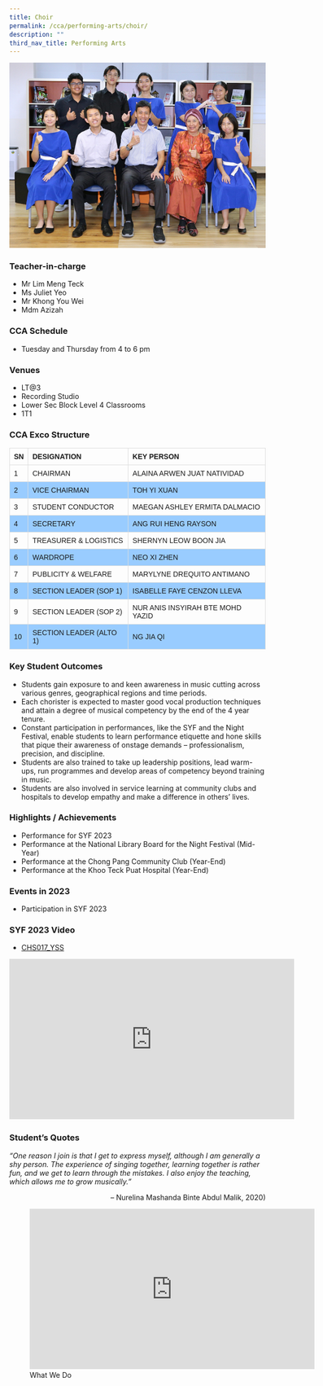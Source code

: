 ```yaml
---
title: Choir
permalink: /cca/performing-arts/choir/
description: ""
third_nav_title: Performing Arts
---
```

![](/images/StudDevelopment/CCAs/PerformingArts/Choir/choir_2023.JPG)

### Teacher-in-charge
* Mr Lim Meng Teck
* Ms Juliet Yeo
* Mr Khong You Wei 
* Mdm Azizah

### CCA Schedule
* Tuesday and Thursday from 4 to 6 pm

### Venues
* LT@3
* Recording Studio
* Lower Sec Block Level 4 Classrooms
* 1T1

### CCA Exco Structure

<style>
table {
  font-family: arial, sans-serif;
  border-collapse: collapse;
  width: 100%;
}

td, th {
  border: 1px solid #dddddd;
  text-align: left;
  padding: 8px;
}

tr:nth-child(even) {
  background-color: #99ccff;
}
</style>



| SN | DESIGNATION | KEY PERSON |
| -------- | -------- | -------- |
| 1     | CHAIRMAN     | ALAINA ARWEN JUAT NATIVIDAD     |
| 2     | VICE CHAIRMAN     | TOH YI XUAN     |
| 3     | STUDENT CONDUCTOR     | MAEGAN ASHLEY ERMITA DALMACIO     |
| 4    | SECRETARY     | ANG RUI HENG RAYSON   |
| 5     | TREASURER &amp; LOGISTICS     | SHERNYN LEOW BOON JIA     |
| 6    | WARDROPE     | NEO XI ZHEN     |
| 7    | PUBLICITY &amp; WELFARE     | 	MARYLYNE DREQUITO ANTIMANO     |
| 8    | SECTION LEADER (SOP 1)     | ISABELLE FAYE CENZON LLEVA     |
| 9    | SECTION LEADER (SOP 2)     | 	NUR ANIS INSYIRAH BTE MOHD YAZID     |
| 10    | SECTION LEADER (ALTO 1)     | NG JIA QI     |

### Key Student Outcomes

* Students gain exposure to and keen awareness in music cutting across various genres, geographical regions and time periods.
* Each chorister is expected to master good vocal production techniques and attain a degree of musical competency by the end of the 4 year tenure.
* Constant participation in performances, like the SYF and the Night Festival, enable students to learn performance etiquette and hone skills that pique their awareness of onstage demands – professionalism, precision, and discipline.
* Students are also trained to take up leadership positions, lead warm-ups, run programmes and develop areas of competency beyond training in music.
* Students are also involved in service learning at community clubs and hospitals to develop empathy and make a difference in others’ lives.

### Highlights / Achievements

* Performance for SYF 2023
* Performance at the National Library Board for the Night Festival (Mid-Year)
* Performance at the Chong Pang Community Club (Year-End)
* Performance at the Khoo Teck Puat Hospital (Year-End)

### Events in 2023
* Participation in SYF 2023

### SYF 2023 Video
* [CHS017_YSS](https://youtu.be/Z-QcT4Vs04A)

<iframe allowfullscreen="" allow="accelerometer; autoplay; clipboard-write; encrypted-media; gyroscope; picture-in-picture; web-share" frameborder="0" title="YouTube video player" src="https://www.youtube.com/embed/Z-QcT4Vs04A" height="315" width="560"></iframe>


### Student’s Quotes

*“One reason I join is that I get to express myself, although I am generally a shy person. The experience of singing together, learning together is rather fun, and we get to learn through the mistakes. I also enjoy the teaching, which allows me to grow musically.”*

<div style="text-align:right;">– Nurelina Mashanda Binte Abdul Malik, 2020)</div>

<figure><iframe width="560" height="315" src="https://www.youtube.com/embed/VNNvCxgetwc" title="YouTube video player" frameborder="0" allow="accelerometer; autoplay; clipboard-write; encrypted-media; gyroscope; picture-in-picture; web-share" allowfullscreen=""></iframe><figcaption>What We Do</figcaption></figure>